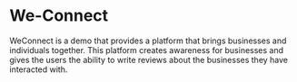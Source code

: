 # We-Connect
WeConnect is a demo that provides a platform that brings businesses and individuals together. This platform creates awareness for businesses and gives the users the ability to write reviews about the businesses they have interacted with.
